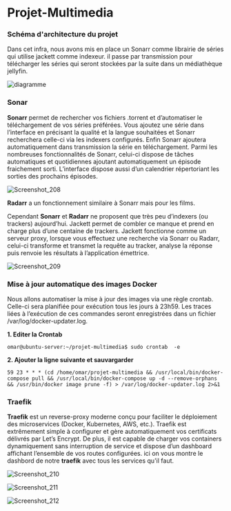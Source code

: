 # Projet-Multimedia
### Schéma d'architecture du projet
Dans cet infra, nous avons mis en place un Sonarr comme librairie de séries qui utilise jackett comme indexeur.
il passe par transmission pour télécharger les séries qui seront stockées par la suite dans un médiathèque jellyfin.

![diagramme](https://user-images.githubusercontent.com/48188335/114879964-ef302d80-9e01-11eb-946e-624e62504e2d.png)

### Sonar 
**Sonarr** permet de rechercher vos fichiers .torrent et d’automatiser le téléchargement de vos séries préférées. Vous ajoutez une série dans l’interface en précisant la qualité et la langue souhaitées et Sonarr recherchera celle-ci via les indexers configurés. Enfin Sonarr ajoutera automatiquement dans transmission la série en téléchargement. Parmi les nombreuses fonctionnalités de Sonarr, celui-ci dispose de tâches automatiques et quotidiennes ajoutant automatiquement un épisode fraichement sorti. L’interface dispose aussi d’un calendrier répertoriant les sorties des prochains épisodes.

![Screenshot_208](https://user-images.githubusercontent.com/48188335/115953537-60e83580-a4ec-11eb-8aaf-cca7489fb7f3.png)


**Radarr** a un fonctionnement similaire à Sonarr mais  pour les films.

Cependant **Sonarr** et **Radarr** ne proposent que très peu d’indexers (ou trackers) aujourd’hui. Jackett permet de combler ce manque et prend en charge plus d’une centaine de trackers.
Jackett fonctionne comme un serveur proxy, lorsque vous effectuez une recherche via Sonarr ou Radarr, celui-ci transforme et transmet la requête au tracker, analyse la réponse puis renvoie les résultats à l’application émettrice.

![Screenshot_209](https://user-images.githubusercontent.com/48188335/115953643-07ccd180-a4ed-11eb-834b-efd821205878.png)


### Mise à jour automatique des images Docker
Nous allons automatiser la mise à jour des images via une règle crontab. Celle-ci sera planifiée pour exécution tous les jours à 23h59. Les traces liées à l’exécution de ces commandes seront enregistrées dans un fichier /var/log/docker-updater.log.

**1. Editer la Crontab**
```
omar@ubuntu-server:~/projet-multimedia$ sudo crontab  -e
```
**2. Ajouter la ligne suivante et sauvargarder**

```
59 23 * * * (cd /home/omar/projet-multimedia && /usr/local/bin/docker-compose pull && /usr/local/bin/docker-compose up -d --remove-orphans && /usr/bin/docker image prune -f) > /var/log/docker-updater.log 2>&1
```

### Traefik

**Traefik** est un reverse-proxy moderne conçu pour faciliter le déploiement des microservices (Docker, Kubernetes, AWS, etc.). Traefik est extrêmement simple à configurer et gère automatiquement vos certificats délivrés par Let’s Encrypt. De plus, il est capable de charger vos containers dynamiquement sans interruption de service et dispose d’un dashboard affichant l’ensemble de vos routes configurées.
ici on vous montre le dashbord de notre **traefik** avec tous les services qu'il faut.

![Screenshot_210](https://user-images.githubusercontent.com/48188335/115954291-66477f00-a4f0-11eb-8cc1-7b0d0ec799a2.png)

![Screenshot_211](https://user-images.githubusercontent.com/48188335/115954353-cd653380-a4f0-11eb-9d3b-ad84ab7ab8df.png)

![Screenshot_212](https://user-images.githubusercontent.com/48188335/115954401-1ddc9100-a4f1-11eb-82b2-8efa67ec143d.png)









